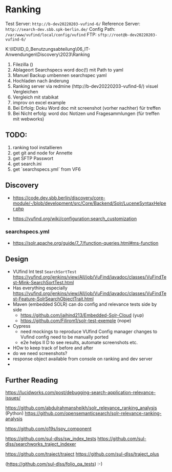 # Ranking 

Test Server: `http://b-dev20220203-vufind-6/`
Reference Server: `http://search-dev.sbb.spk-berlin.de/` 
Config Path: `/var/www/vufind/local/config/vufind`
FTP: `sftp://root@b-dev20220203-vufind-6/`

K:\IID\IID_0_Benutzungsabteilung\06_IT-Anwendungen\Discovery\2023\Ranking

1. Filezilla ()
2. Ablageort Searchspecs word doc(!) mit Path to yaml
3. Manuel Backup umbennen searchspec yaml
4. Hochladen nach ânderung
5. Ranking server via redmine (http://b-dev20220203-vufind-6/) visuel Vergleichen
6. Vergleich mit stabikat
7. improv on excel example
8. Bei Erfolg: Doku Word doc mit screenshot (vorher nachher) für treffen
9. Bei Nicht erfolg: word doc Notizen und Fragesammlungen (für treffen mit webworks)

## TODO:

1. ranking tool installieren
2. get git and node for Annette
3. get SFTP Passwort
4. get search.ini
5. get ´searchspecs.yml´ from VF6

## Discovery 

- https://code.dev.sbb.berlin/discovery/core-module/-/blob/development/src/Core/Backend/Solr/LuceneSyntaxHelper.php

- https://vufind.org/wiki/configuration:search_customization 

### searchspecs.yml

- https://solr.apache.org/guide/7_7/function-queries.html#ms-function 

## Design

-  VUfind Int test `SearchSortTest` https://vufind.org/jenkins/view/All/job/VuFind/javadoc/classes/VuFindTest-Mink-SearchSortTest.html
  -  Has everything especially https://vufind.org/jenkins/view/All/job/VuFind/javadoc/classes/VuFindTest-Feature-SolrSearchObjectTrait.html
-  Maven (embedded SOLR) can do config and relevance tests side by side
   -  https://github.com/jaihind213/Embedded-Solr-Cloud (yup)
   -  https://github.com/Filirom1/solr-test-exemple (nope)
-  Cypress
   -  need mockings to reproduce VUfind Config manager changes to Vufind config need to be manually ported
   -  e2e helps II D to see results, automate screenshots etc.  
- HOw to keep track of before and after
- do we need screenshots?
- response object  available from console on ranking and dev server 
-  

## Further Reading

https://lucidworks.com/post/debugging-search-application-relevance-issues/

https://github.com/abdulrahmansheikh/solr_relevance_ranking_analysis (Python) https://github.com/opensemanticsearch/solr-relevance-ranking-analysis 

https://github.com/o19s/ispy_component

https://github.com/sul-dlss/sw_index_tests https://github.com/sul-dlss/searchworks_traject_indexer 

https://github.com/traject/traject https://github.com/sul-dlss/traject_plus

(https://github.com/sul-dlss/folio_qa_tests) :-) 

